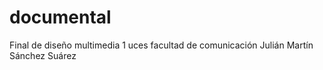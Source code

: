 # documental
Final de diseño multimedia 1 uces facultad de comunicación Julián Martín Sánchez Suárez
